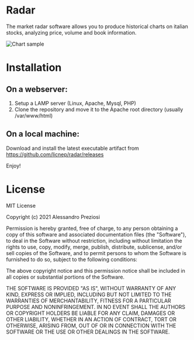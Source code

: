 # Radar

The market radar software allows you to produce historical charts on italian stocks, analyzing price, volume and book information.

![Chart sample](https://snipboard.io/LcHDqd.jpg)

# Installation

## On a webserver:

1) Setup a LAMP server (Linux, Apache, Mysql, PHP)
2) Clone the repository and move it to the Apache root directory (usually /var/www/html)

## On a local machine:

Download and install the latest executable artifact from https://github.com/licnep/radar/releases

Enjoy!

# License

MIT License

Copyright (c) 2021 Alessandro Preziosi

Permission is hereby granted, free of charge, to any person obtaining a copy
of this software and associated documentation files (the "Software"), to deal
in the Software without restriction, including without limitation the rights
to use, copy, modify, merge, publish, distribute, sublicense, and/or sell
copies of the Software, and to permit persons to whom the Software is
furnished to do so, subject to the following conditions:

The above copyright notice and this permission notice shall be included in all
copies or substantial portions of the Software.

THE SOFTWARE IS PROVIDED "AS IS", WITHOUT WARRANTY OF ANY KIND, EXPRESS OR
IMPLIED, INCLUDING BUT NOT LIMITED TO THE WARRANTIES OF MERCHANTABILITY,
FITNESS FOR A PARTICULAR PURPOSE AND NONINFRINGEMENT. IN NO EVENT SHALL THE
AUTHORS OR COPYRIGHT HOLDERS BE LIABLE FOR ANY CLAIM, DAMAGES OR OTHER
LIABILITY, WHETHER IN AN ACTION OF CONTRACT, TORT OR OTHERWISE, ARISING FROM,
OUT OF OR IN CONNECTION WITH THE SOFTWARE OR THE USE OR OTHER DEALINGS IN THE
SOFTWARE.
